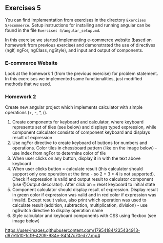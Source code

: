 ## Exercises 5

You can find implementation from exercises in the directory `Exercises 5/ecommerce`.
Setup instructions for installing and running angular can be found in the file `Exercises 4/angular_setup.md`.

In this exercise we started implementing e-commerce website (based on homework from previous exercise) and demonstrated the use of directives (ngIf, ngFor, ngClass, ngStyle), and input and output of components.

### E-commerce Website

Look at the homework 1 (from the previous exercise) for problem statement. In this exercises we implemented same functionalities, just modified methods that we used.

### Homework 2

Create new angular project which implements calculator with simple operations (+, -, *, /).

1. Create components for keyboard and calculator, where keyboard represents set of tiles (see below) and displays typed expression, while component calculator consists of component keyboard and displays result of expression
2. Use ngFor directive to create keyboard of buttons for numbers and operations. Color tiles in chessboard pattern (like on the image below) - use index from ngFor to determine color of tile
3. When user clicks on any button, display it in with the text above keyboard
4. When user clicks button = calculate result (this calculator should support only one operation at the time - so 2 + 3 * 4 is not supported). Check if expression is valid and output result to calculator component (use @Output decorator). After click on = reset keyboard to initial state
5. Component calculator should display result of expression. Display result in green color if expression was valid and in red color if expression was invalid. Except result value, also print which operation was used to calculate result (addition, subtraction, multiplication, division) - use ngSwitch directive to display operation name
6. Style calculator and keyboard components with CSS using flexbox (see image below)



https://user-images.githubusercontent.com/17954184/235434913-d97e1510-1cf9-4209-984e-84f47c70ed77.mp4

